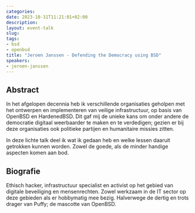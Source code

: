 ```yaml
---
categories:
date: 2023-10-31T11:21:01+02:00
description:
layout: event-talk
slug:
tags:
- bsd
- openbsd
title: "Jeroen Janssen - Defending the Democracy using BSD"
speakers:
- jeroen-janssen
---
```


## Abstract

In het afgelopen decennia heb ik verschillende organisaties geholpen met het ontwerpen en implementeren van veilige infrastructuur, op basis van OpenBSD en HardenedBSD. Dit gaf mij de unieke kans om onder andere de democratie digitaal weerbaarder te maken en te verdedigen; gezien er bij deze organisaties ook politieke partijen en humanitaire missies zitten.

In deze lichte talk deel ik wat ik gedaan heb en welke lessen daaruit getrokken kunnen worden. Zowel de goede, als de minder handige aspecten komen aan bod.

## Biografie

Ethisch hacker, infrastructuur specialist en activist op het gebied van digitale beveiliging en mensenrechten. Zowel werkzaam in de IT sector op deze gebieden als er hobbymatig mee bezig. Halverwege de dertig en trots drager van Puffy; de mascotte van OpenBSD.
